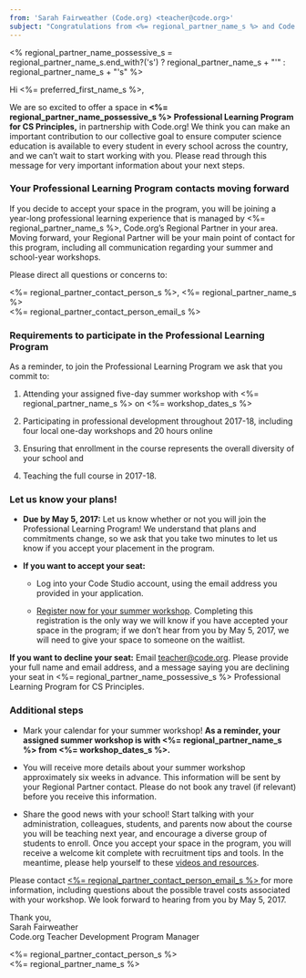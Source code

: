 ```yaml
---
from: 'Sarah Fairweather (Code.org) <teacher@code.org>'  
subject: "Congratulations from <%= regional_partner_name_s %> and Code.org! Respond by May 5th"
---
```

<% regional_partner_name_possessive_s = regional_partner_name_s.end_with?('s') ? regional_partner_name_s + "'" : regional_partner_name_s + "'s" %>

Hi <%= preferred_first_name_s %>,

We are so excited to offer a space in **<%= regional_partner_name_possessive_s %> Professional Learning Program for CS Principles,** in partnership with Code.org! We think you can make an important contribution to our collective goal to ensure computer science education is available to every student in every school across the country, and we can’t wait to start working with you. Please read through this message for very important information about your next steps.

<h3>Your Professional Learning Program contacts moving forward</h3>

If you decide to accept your space in the program, you will be joining a year-long professional learning experience that is managed by <%= regional_partner_name_s %>, Code.org’s Regional Partner in your area. Moving forward, your Regional Partner will be your main point of contact for this program, including all communication regarding your summer and school-year workshops.
 
Please direct all questions or concerns to:

<%= regional_partner_contact_person_s %>, <%= regional_partner_name_s %>  
<%= regional_partner_contact_person_email_s %>

<h3>Requirements to participate in the Professional Learning Program</h3>

As a reminder, to join the Professional Learning Program we ask that you commit to:

 1. Attending your assigned five-day summer workshop with <%= regional_partner_name_s %> on <%= workshop_dates_s %>

 2. Participating in professional development throughout 2017-18, including four local one-day workshops and 20 hours online

 3. Ensuring that enrollment in the course represents the overall diversity of your school and

 4. Teaching the full course in 2017-18.

<h3>Let us know your plans!</h3>

* **Due by May 5, 2017:** Let us know whether or not you will join the Professional Learning Program! We understand that plans and commitments change, so we ask that you take two minutes to let us know if you accept your placement in the program. 

*  **If you want to accept your seat:**  

    * Log into your Code Studio account, using the email address you provided in your application.

    * [Register now for your summer workshop](<%= workshop_registration_url_s %>). Completing this registration is the only way we will know if you have accepted your space in the program; if we don’t hear from you by May 5, 2017, we will need to give your space to someone on the waitlist.

  **If you want to decline your seat:** Email [teacher@code.org](mailto:teacher@code.org). Please provide your full name and email address, and a message saying you are declining your seat in <%= regional_partner_name_possessive_s %> Professional Learning Program for CS Principles.
  
<h3>Additional steps</h3>

* Mark your calendar for your summer workshop! **As a reminder, your assigned summer workshop is with <%= regional_partner_name_s %> from <%= workshop_dates_s %>.**

* You will receive more details about your summer workshop approximately six weeks in advance. This information will be sent by your Regional Partner contact. Please do not book any travel (if relevant) before you receive this information.

* Share the good news with your school! Start talking with your administration, colleagues, students, and parents now about the course you will be teaching next year, and encourage a diverse group of students to enroll. Once you accept your space in the program, you will receive a welcome kit complete with recruitment tips and tools. In the meantime, please help yourself to these [videos and resources](https://code.org/educate/resources/videos).

Please contact [<%= regional_partner_contact_person_email_s %> ](<%= regional_partner_contact_person_email_s %>)for more information, including questions about the possible travel costs associated with your workshop. We look forward to hearing from you by May 5, 2017.

Thank you,  
Sarah Fairweather  
Code.org Teacher Development Program Manager

<%= regional_partner_contact_person_s %>  
<%= regional_partner_name_s %>
